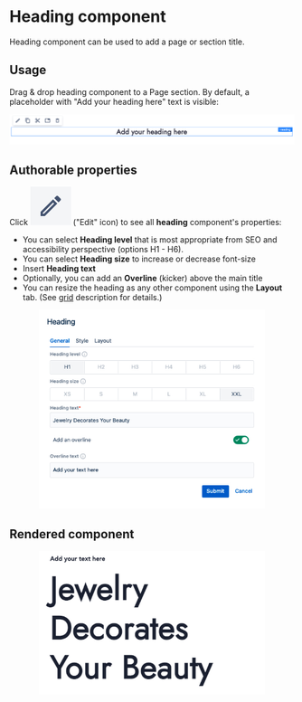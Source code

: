 # Heading component

Heading component can be used to add a page or section title.

## Usage
Drag & drop heading component to a Page section. By default, a placeholder with "Add your heading here" text is visible:

<p align="center" width="100%">
    <img class="image--with-border" src="./heading-placeholder.jpg" alt="Heading general properties">
</p>

## Authorable properties
Click <img class="image--inline" src="../images/edit-icon.jpg" alt="Edit icon"> ("Edit" icon) to see all **heading** component's properties:

- You can select **Heading level** that is most appropriate from SEO and accessibility perspective (options H1 - H6).
- You can select **Heading size** to increase or decrease font-size
- Insert **Heading text** 
- Optionally, you can add an **Overline** (kicker) above the main title
- You can resize the heading as any other component using the **Layout** tab. (See [grid](../grid) description for details.)

<p align="center" width="100%">
    <img class="image--with-border" src="./dialog.jpg" alt="Heading general properties" width="400px">
</p>

## Rendered component

<p align="center" width="100%">
    <img class="image--with-border" src="./heading-example.jpg" alt="Heading rendered on a page" width="400px">
</p>
